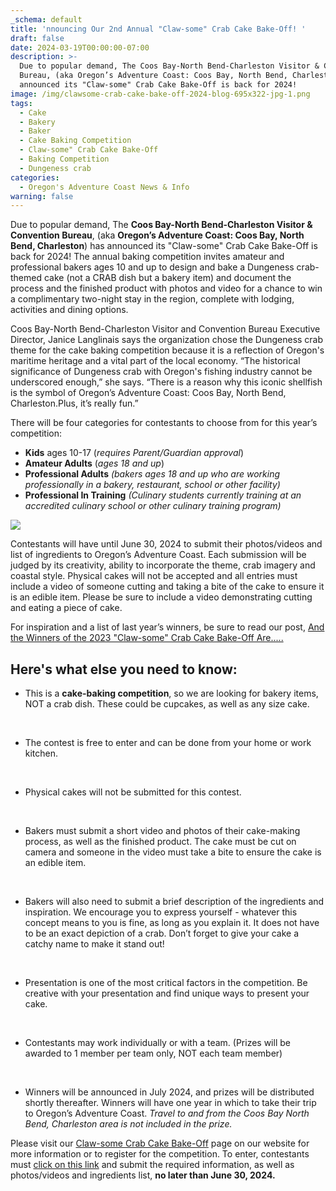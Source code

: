 ```yaml
---
_schema: default
title: 'nnouncing Our 2nd Annual "Claw-some" Crab Cake Bake-Off! '
draft: false
date: 2024-03-19T00:00:00-07:00
description: >-
  Due to popular demand, The Coos Bay-North Bend-Charleston Visitor & Convention
  Bureau, (aka Oregon’s Adventure Coast: Coos Bay, North Bend, Charleston) has
  announced its "Claw-some" Crab Cake Bake-Off is back for 2024!
image: /img/clawsome-crab-cake-bake-off-2024-blog-695x322-jpg-1.png
tags:
  - Cake
  - Bakery
  - Baker
  - Cake Baking Competition
  - Claw-some" Crab Cake Bake-Off
  - Baking Competition
  - Dungeness crab
categories:
  - Oregon's Adventure Coast News & Info
warning: false
---
```

Due to popular demand, The **Coos Bay-North Bend-Charleston Visitor & Convention Bureau**, (aka **Oregon’s Adventure Coast: Coos Bay, North Bend, Charleston**) has announced its "Claw-some" Crab Cake Bake-Off is back for 2024! The annual baking competition invites amateur and professional bakers ages 10 and up to design and bake a Dungeness crab-themed cake (not a CRAB dish but a bakery item) and document the process and the finished product with photos and video for a chance to win a complimentary two-night stay in the region, complete with lodging, activities and dining options.

Coos Bay-North Bend-Charleston Visitor and Convention Bureau Executive Director, Janice Langlinais says the organization chose the Dungeness crab theme for the cake baking competition because it is a reflection of Oregon's maritime heritage and a vital part of the local economy. “The historical significance of Dungeness crab with Oregon's fishing industry cannot be underscored enough,” she says. “There is a reason why this iconic shellfish is the symbol of Oregon’s Adventure Coast: Coos Bay, North Bend, Charleston.Plus, it’s really fun.”

There will be four categories for contestants to choose from for this year’s competition:

* **Kids** ages 10-17 (*requires Parent/Guardian approval*)
* **Amateur Adults** (*ages 18 and up*)
* **Professional Adults** *(bakers ages 18 and up* *who are working professionally in a bakery, restaurant, school or other facility)*
* **Professional In Training** *(Culinary students currently training at an accredited culinary school or other culinary training program)*

![](/img/clawsome-crab-cake-bake-off-2024-blog-695x322-jpg.png)

Contestants will have until June 30, 2024 to submit their photos/videos and list of ingredients to Oregon’s Adventure Coast. Each submission will be judged by its creativity, ability to incorporate the theme, crab imagery and coastal style. Physical cakes will not be accepted and all entries must include a video of someone cutting and taking a bite of the cake to ensure it is an edible item. Please be sure to include a video demonstrating cutting and eating a piece of cake.

For inspiration and a list of last year’s winners, be sure to read our post, [And the Winners of the 2023 "Claw-some" Crab Cake Bake-Off Are.....](https://www.oregonsadventurecoast.com/blog/and-the-winners-of-the-2023-claw-some-crab-cake-bake-off-are/)

## Here's what else you need to know:

* This is a **cake-baking competition**, so we are looking for bakery items, NOT a crab dish. These could be cupcakes, as well as any size cake.

  &nbsp;

* The contest is free to enter and can be done from your home or work kitchen.

  &nbsp;

* Physical cakes will not be submitted for this contest.

  &nbsp;

* Bakers must submit a short video and photos of their cake-making process, as well as the finished product. The cake must be cut on camera and someone in the video must take a bite to ensure the cake is an edible item.

  &nbsp;

* Bakers will also need to submit a brief description of the ingredients and inspiration. We encourage you to express yourself - whatever this concept means to you is fine, as long as you explain it. It does not have to be an exact depiction of a crab. Don’t forget to give your cake a catchy name to make it stand out!

  &nbsp;

* Presentation is one of the most critical factors in the competition. Be creative with your presentation and find unique ways to present your cake.

  &nbsp;

* Contestants may work individually or with a team. (Prizes will be awarded to 1 member per team only, NOT each team member)

  &nbsp;

* Winners will be announced in July 2024, and prizes will be distributed shortly thereafter. Winners will have one year in which to take their trip to Oregon’s Adventure Coast. *Travel to and from the Coos Bay North Bend, Charleston area is not included in the prize.*

Please visit our [Claw-some Crab Cake Bake-Off](https://www.oregonsadventurecoast.com/crab-cake-bake-off/) page on our website for more information or to register for the competition. To enter, contestants must [click on this link](https://www.oregonsadventurecoast.com/crab-cake-bake-off-form/) and submit the required information, as well as photos/videos and ingredients list, **no later than June 30, 2024.**

<br>